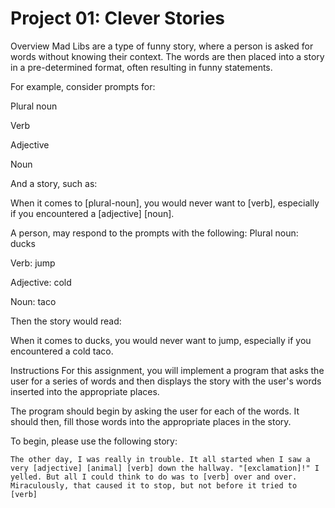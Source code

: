# Project 01: Clever Stories
Overview
Mad Libs are a type of funny story, where a person is asked for words without knowing their context. The words are then placed into a story in a pre-determined format, often resulting in funny statements.

For example, consider prompts for:

Plural noun

Verb

Adjective

Noun

And a story, such as:

When it comes to [plural-noun], you would never want to [verb], especially if you encountered a [adjective] [noun].

A person, may respond to the prompts with the following:
Plural noun: ducks

Verb: jump

Adjective: cold

Noun: taco

Then the story would read:

When it comes to ducks, you would never want to jump, especially if you encountered a cold taco.

Instructions
For this assignment, you will implement a program that asks the user for a series of words and then displays the story with the user's words inserted into the appropriate places.

The program should begin by asking the user for each of the words. It should then, fill those words into the appropriate places in the story.

To begin, please use the following story:

``
The other day, I was really in trouble. It all started when I saw a very
[adjective] [animal] [verb] down the hallway. "[exclamation]!" I yelled. But all
I could think to do was to [verb] over and over. Miraculously,
that caused it to stop, but not before it tried to [verb]
``